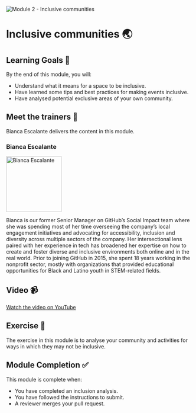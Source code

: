 ![Module 2 - Inclusive communities](https://user-images.githubusercontent.com/1790822/44394787-f6f38300-a52f-11e8-85d2-eedf56c03785.png)

# Inclusive communities 🌏

## Learning Goals 🥅

By the end of this module, you will:
-   Understand what it means for a space to be inclusive.
-   Have learned some tips and best practices for making events inclusive.
-   Have analysed potential exclusive areas of your own community.

## Meet the trainers 🍎

Bianca Escalante delivers the content in this module.

### Bianca Escalante
<img src="https://github.com/bescalante.png" href="https://github.com/bescalante" title="Bianca Escalante" width="150"></img>

Bianca is our former Senior Manager on GitHub’s Social Impact team where she was spending most of her time overseeing the company’s local engagement initiatives and advocating for accessibility, inclusion and diversity across multiple sectors of the company. Her intersectional lens paired with her experience in tech has broadened her expertise on how to create and foster diverse and inclusive environments both online and in the real world. Prior to joining GitHub in 2015, she spent 18 years working in the nonprofit sector, mostly with organizations that provided educational opportunities for Black and Latino youth in STEM-related fields.

## Video 📹

[Watch the video on YouTube](https://www.youtube.com/watch?v=dKS7c9LiCWE&list=PLIRjfNq867bcqbF_DVi7iTDnc8JoWNPVT&index=2)

## Exercise 📝

The exercise in this module is to analyse your community and activities for ways in which they may not be inclusive. 

## Module Completion ✅

This module is complete when:
-   You have completed an inclusion analysis.
-   You have followed the instructions to submit.
-   A reviewer merges your pull request.

